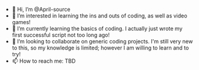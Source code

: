 - 👋 Hi, I’m @April-source
- 👀 I’m interested in learning the ins and outs of coding, as well as video games!
- 🌱 I’m currently learning the basics of coding. I actually just wrote my first successful script not too long ago!
- 💞️ I’m looking to collaborate on generic coding projects. I'm still very new to this, so my knowledge is limited; however I am willing to learn and to try!
- 📫 How to reach me: TBD

<!---
April-source/April-source is a ✨ special ✨ repository because its `README.md` (this file) appears on your GitHub profile.
You can click the Preview link to take a look at your changes.
--->

